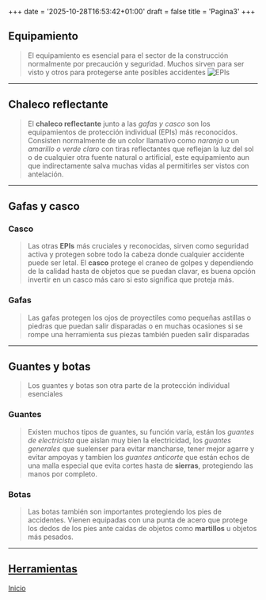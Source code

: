 +++
date = '2025-10-28T16:53:42+01:00'
draft = false
title = 'Pagina3'
+++
## Equipamiento
> El equipamiento es esencial para el sector de la construcción normalmente por precaución y seguridad. Muchos sirven para ser visto y otros para protegerse ante posibles accidentes
![EPIs](/images/EPIs.jpg)
---
## Chaleco reflectante
> El **chaleco reflectante** junto a las *gafas y casco* son los equipamientos de protección individual (EPIs) más reconocidos. Consisten normalmente de un color llamativo como *naranja* o un *amarillo o verde claro* con tiras reflectantes que reflejan la luz del sol o de cualquier otra fuente natural o artificial, este equipamiento aun que indirectamente salva muchas vidas al permitirles ser vistos con antelación.
---
## Gafas y casco
### Casco
> Las otras **EPIs** más cruciales y reconocidas, sirven como seguridad activa y protegen sobre todo la cabeza donde cualquier accidente puede ser letal. El **casco** protege el craneo de golpes y dependiendo de la calidad hasta de objetos que se puedan clavar, es buena opción invertir en un casco más caro si esto significa que proteja más. 
### Gafas
> Las gafas protegen los ojos de proyectiles como pequeñas astillas o piedras que puedan salir disparadas o en muchas ocasiones si se rompe una herramienta sus piezas también pueden salir disparadas
---
## Guantes y botas
>Los guantes y botas son otra parte de la protección individual esenciales
### Guantes
> Existen muchos tipos de guantes, su función varía, están los *guantes de electricista* que aislan muy bien la electricidad, los *guantes generales* que suelenser para evitar mancharse, tener mejor agarre y evitar ampoyas y tambien los *guantes anticorte* que están echos de una malla especial que evita cortes hasta de **sierras**, protegiendo las manos por completo.
### Botas 
> Las botas también son importantes protegiendo los pies de accidentes. Vienen equipadas con una punta de acero que protege los dedos de los pies ante caidas de objetos como **martillos** u objetos más pesados.
---
[Herramientas](/EquipamientoyHerramientas/pagina4) 
---
[Inicio](/)